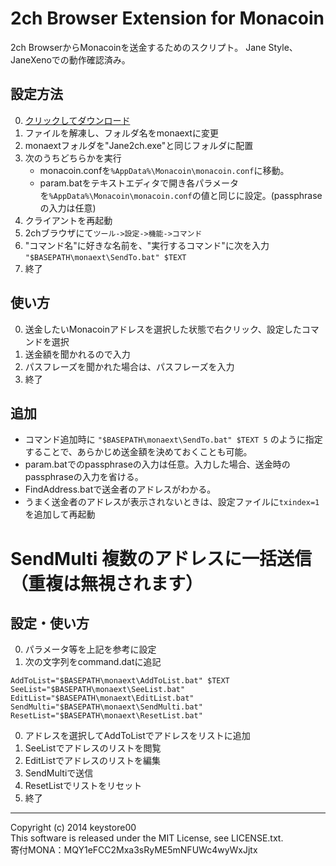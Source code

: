 2ch Browser Extension for Monacoin
===============
2ch BrowserからMonacoinを送金するためのスクリプト。
Jane Style、JaneXenoでの動作確認済み。

設定方法
---------------
0. [クリックしてダウンロード](https://github.com/keystore00/monaext/archive/master.zip "Download")
0. ファイルを解凍し、フォルダ名をmonaextに変更
0. monaextフォルダを"Jane2ch.exe"と同じフォルダに配置
0. 次のうちどちらかを実行
    - monacoin.confを`%AppData%\Monacoin\monacoin.conf`に移動。
    - param.batをテキストエディタで開き各パラメータを`%AppData%\Monacoin\monacoin.conf`の値と同じに設定。(passphraseの入力は任意)
0. クライアントを再起動
0. 2chブラウザにて`ツール->設定->機能->コマンド`
0. "コマンド名"に好きな名前を、"実行するコマンド"に次を入力
`"$BASEPATH\monaext\SendTo.bat" $TEXT`
0. 終了

使い方
---------------
0. 送金したいMonacoinアドレスを選択した状態で右クリック、設定したコマンドを選択
0. 送金額を聞かれるので入力
0. パスフレーズを聞かれた場合は、パスフレーズを入力
0. 終了

追加
---------------
- コマンド追加時に
`"$BASEPATH\monaext\SendTo.bat" $TEXT 5`
のように指定することで、あらかじめ送金額を決めておくことも可能。
- param.batでのpassphraseの入力は任意。入力した場合、送金時のpassphraseの入力を省ける。
- FindAddress.batで送金者のアドレスがわかる。
- うまく送金者のアドレスが表示されないときは、設定ファイルに`txindex=1`を追加して再起動


SendMulti 複数のアドレスに一括送信（重複は無視されます）
===============
設定・使い方
---------------
0. パラメータ等を上記を参考に設定
0. 次の文字列をcommand.datに追記  
```
AddToList="$BASEPATH\monaext\AddToList.bat" $TEXT
SeeList="$BASEPATH\monaext\SeeList.bat"
EditList="$BASEPATH\monaext\EditList.bat"
SendMulti="$BASEPATH\monaext\SendMulti.bat"
ResetList="$BASEPATH\monaext\ResetList.bat"
```
0. アドレスを選択してAddToListでアドレスをリストに追加
0. SeeListでアドレスのリストを閲覧
0. EditListでアドレスのリストを編集
0. SendMultiで送信
0. ResetListでリストをリセット
0. 終了

---
Copyright (c) 2014 keystore00  
This software is released under the MIT License, see LICENSE.txt.  
寄付MONA：MQY1eFCC2Mxa3sRyME5mNFUWc4wyWxJjtx